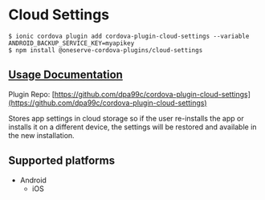 # Cloud Settings

```
$ ionic cordova plugin add cordova-plugin-cloud-settings --variable ANDROID_BACKUP_SERVICE_KEY=myapikey
$ npm install @oneserve-cordova-plugins/cloud-settings
```

## [Usage Documentation](https://oneserve.gitbook.io/oneserve-cordova-plugins/plugins/cloud-settings/)

Plugin Repo: [https://github.com/dpa99c/cordova-plugin-cloud-settings](https://github.com/dpa99c/cordova-plugin-cloud-settings)

Stores app settings in cloud storage so if the user re-installs the app or installs it on a different device, the settings will be restored and available in the new installation.

## Supported platforms

- Android
  - iOS
  


